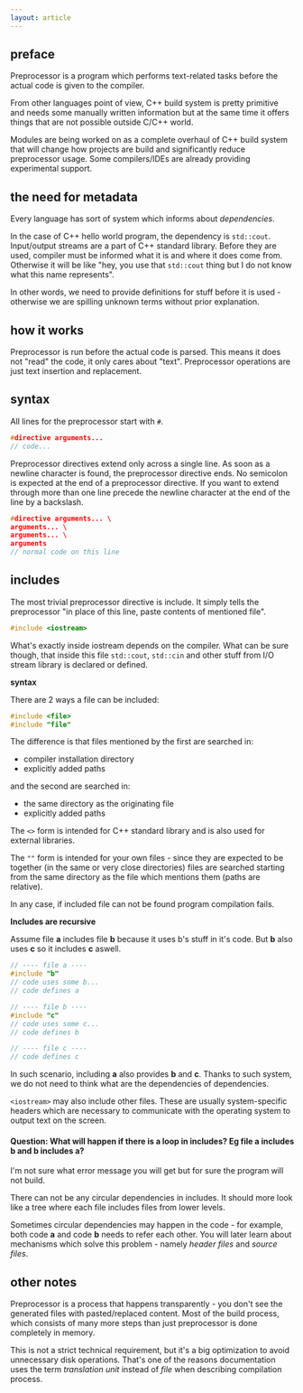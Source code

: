 ```yaml
---
layout: article
---
```


## preface

Preprocessor is a program which performs text-related tasks before the actual code is given to the compiler.

From other languages point of view, C++ build system is pretty primitive and needs some manually written information but at the same time it offers things that are not possible outside C/C++ world.

Modules are being worked on as a complete overhaul of C++ build system that will change how projects are build and significantly reduce preprocessor usage. Some compilers/IDEs are already providing experimental support.

## the need for metadata

Every language has sort of system which informs about *dependencies*.

In the case of C++ hello world program, the dependency is `std::cout`. Input/output streams are a part of C++ standard library. Before they are used, compiler must be informed what it is and where it does come from. Otherwise it will be like "hey, you use that `std::cout` thing but I do not know what this name represents".

In other words, we need to provide definitions for stuff before it is used - otherwise we are spilling unknown terms without prior explanation.

## how it works

Preprocessor is run before the actual code is parsed. This means it does not "read" the code, it only cares about "text". Preprocessor operations are just text insertion and replacement.

## syntax

All lines for the preprocessor start with `#`.

```c++
#directive arguments...
// code...
```

Preprocessor directives extend only across a single line. As soon as a newline character is found, the preprocessor directive ends. No semicolon is expected at the end of a preprocessor directive. If you want to extend through more than one line precede the newline character at the end of the line by a backslash.

```c++
#directive arguments... \
arguments... \
arguments... \
arguments
// normal code on this line
```

## includes

The most trivial preprocessor directive is include. It simply tells the preprocessor "in place of this line, paste contents of mentioned file".

```c++
#include <iostream>
```

What's exactly inside iostream depends on the compiler. What can be sure though, that inside this file `std::cout`, `std::cin` and other stuff from I/O stream library is declared or defined.

**syntax**

There are 2 ways a file can be included:

```c++
#include <file>
#include "file"
```

The difference is that files mentioned by the first are searched in:

- compiler installation directory
- explicitly added paths

and the second are searched in:

- the same directory as the originating file
- explicitly added paths

The `<>` form is intended for C++ standard library and is also used for external libraries.

The `""` form is intended for your own files - since they are expected to be together (in the same or very close directories) files are searched starting from the same directory as the file which mentions them (paths are relative).

<div class="note info">
In any case, if included file can not be found program compilation fails.
</div>

**Includes are recursive**

Assume file **a** includes file **b** because it uses b's stuff in it's code. But **b** also uses **c** so it includes **c** aswell.

```c++
// ---- file a ----
#include "b"
// code uses some b...
// code defines a

// ---- file b ----
#include "c"
// code uses some c...
// code defines b

// ---- file c ----
// code defines c
```

In such scenario, including **a** also provides **b** and **c**. Thanks to such system, we do not need to think what are the dependencies of dependencies.

`<iostream>` may also include other files. These are usually system-specific headers which are necessary to communicate with the operating system to output text on the screen.

#### Question: What will happen if there is a loop in includes? Eg file **a** includes **b** and **b** includes **a**?

I'm not sure what error message you will get but for sure the program will not build.

There can not be any circular dependencies in includes. It should more look like a tree where each file includes files from lower levels.

Sometimes circular dependencies may happen in the code - for example, both code **a** and code **b** needs to refer each other. You will later learn about mechanisms which solve this problem - namely *header files* and *source files*.

## other notes

Preprocessor is a process that happens transparently - you don't see the generated files with pasted/replaced content. Most of the build process, which consists of many more steps than just preprocessor is done completely in memory.

This is not a strict technical requirement, but it's a big optimization to avoid unnecessary disk operations. That's one of the reasons documentation uses the term *translation unit* instead of *file* when describing compilation process.
